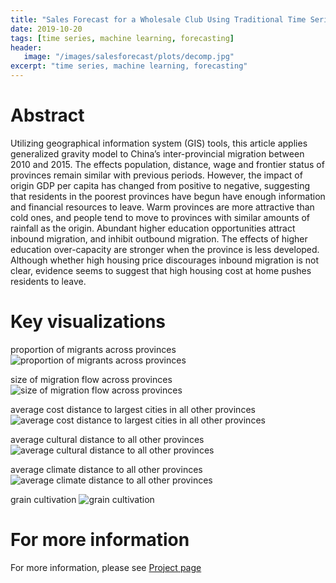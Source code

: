 ```yaml
---
title: "Sales Forecast for a Wholesale Club Using Traditional Time Series and Machine Learning Models"
date: 2019-10-20
tags: [time series, machine learning, forecasting]
header:
   image: "/images/salesforecast/plots/decomp.jpg"
excerpt: "time series, machine learning, forecasting"
---
```

# Abstract
Utilizing geographical information system (GIS) tools, this article applies generalized gravity model to China’s inter-provincial migration between 2010 and 2015. The effects population, distance, wage and frontier status of provinces remain similar with previous periods. However, the impact of origin GDP per capita has changed from positive to negative, suggesting that residents in the poorest provinces have begun have enough information and financial resources to leave. Warm provinces are more attractive than cold ones, and people tend to move to provinces with similar amounts of rainfall as the origin. Abundant higher education opportunities attract inbound migration, and inhibit outbound migration. The effects of higher education over-capacity are stronger when the province is less developed. Although whether high housing price discourages inbound migration is not clear, evidence seems to suggest that high housing cost at home pushes residents to leave.

# Key visualizations
proportion of migrants across provinces
<img src="{{ site.url }}{{ site.baseurl }}/images/inter-provincial/Figure_1.jpg" alt="proportion of migrants across provinces">

size of migration flow across provinces
<img src="{{ site.url }}{{ site.baseurl }}/images/inter-provincial/Figure_2.jpg" alt="size of migration flow across provinces">

average cost distance to largest cities in all other provinces
<img src="{{ site.url }}{{ site.baseurl }}/images/inter-provincial/Figure_3.jpg" alt="average cost distance to largest cities in all other provinces">

average cultural distance to all other provinces
<img src="{{ site.url }}{{ site.baseurl }}/images/inter-provincial/Figure_4.jpg" alt="average cultural distance to all other provinces">

average climate distance to all other provinces
<img src="{{ site.url }}{{ site.baseurl }}/images/inter-provincial/Figure_5.jpg" alt="average climate distance to all other provinces">

grain cultivation
<img src="{{ site.url }}{{ site.baseurl }}/images/inter-provincial/Figure_6.jpg" alt="grain cultivation">

# For more information
For more information, please see [Project page](https://zibowangkangyu.github.io/sales_forecast)
